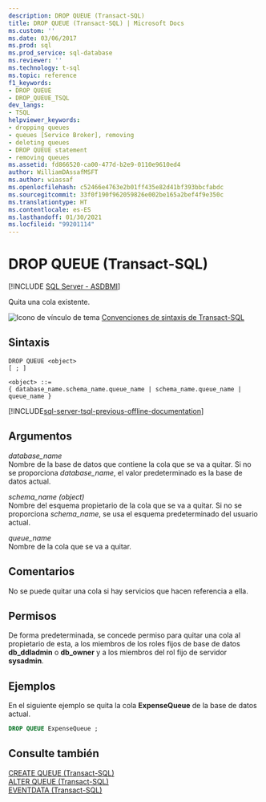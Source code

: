 ```yaml
---
description: DROP QUEUE (Transact-SQL)
title: DROP QUEUE (Transact-SQL) | Microsoft Docs
ms.custom: ''
ms.date: 03/06/2017
ms.prod: sql
ms.prod_service: sql-database
ms.reviewer: ''
ms.technology: t-sql
ms.topic: reference
f1_keywords:
- DROP QUEUE
- DROP_QUEUE_TSQL
dev_langs:
- TSQL
helpviewer_keywords:
- dropping queues
- queues [Service Broker], removing
- deleting queues
- DROP QUEUE statement
- removing queues
ms.assetid: fd866520-ca00-477d-b2e9-0110e9610ed4
author: WilliamDAssafMSFT
ms.author: wiassaf
ms.openlocfilehash: c52466e4763e2b01ff435e82d41bf393bbcfabdc
ms.sourcegitcommit: 33f0f190f962059826e002be165a2bef4f9e350c
ms.translationtype: HT
ms.contentlocale: es-ES
ms.lasthandoff: 01/30/2021
ms.locfileid: "99201114"
---
```

# <a name="drop-queue-transact-sql"></a>DROP QUEUE (Transact-SQL)
[!INCLUDE [SQL Server - ASDBMI](../../includes/applies-to-version/sql-asdbmi.md)]

  Quita una cola existente.  
  
 ![Icono de vínculo de tema](../../database-engine/configure-windows/media/topic-link.gif "Icono de vínculo de tema") [Convenciones de sintaxis de Transact-SQL](../../t-sql/language-elements/transact-sql-syntax-conventions-transact-sql.md)  
  
## <a name="syntax"></a>Sintaxis  
  
```syntaxsql
DROP QUEUE <object>  
[ ; ]  
  
<object> ::=  
{ database_name.schema_name.queue_name | schema_name.queue_name | queue_name }
```  
  
[!INCLUDE[sql-server-tsql-previous-offline-documentation](../../includes/sql-server-tsql-previous-offline-documentation.md)]

## <a name="arguments"></a>Argumentos
 *database_name*  
 Nombre de la base de datos que contiene la cola que se va a quitar. Si no se proporciona *database_name*, el valor predeterminado es la base de datos actual.  
  
 *schema_name (object)*  
 Nombre del esquema propietario de la cola que se va a quitar. Si no se proporciona *schema_name*, se usa el esquema predeterminado del usuario actual.  
  
 *queue_name*  
 Nombre de la cola que se va a quitar.  
  
## <a name="remarks"></a>Comentarios  
 No se puede quitar una cola si hay servicios que hacen referencia a ella.  
  
## <a name="permissions"></a>Permisos  
 De forma predeterminada, se concede permiso para quitar una cola al propietario de esta, a los miembros de los roles fijos de base de datos **db_ddladmin** o **db_owner** y a los miembros del rol fijo de servidor **sysadmin**.  
  
## <a name="examples"></a>Ejemplos  
 En el siguiente ejemplo se quita la cola **ExpenseQueue** de la base de datos actual.  
  
```sql  
DROP QUEUE ExpenseQueue ;  
```  
  
## <a name="see-also"></a>Consulte también  
 [CREATE QUEUE &#40;Transact-SQL&#41;](../../t-sql/statements/create-queue-transact-sql.md)   
 [ALTER QUEUE &#40;Transact-SQL&#41;](../../t-sql/statements/alter-queue-transact-sql.md)   
 [EVENTDATA &#40;Transact-SQL&#41;](../../t-sql/functions/eventdata-transact-sql.md)  
  
  
